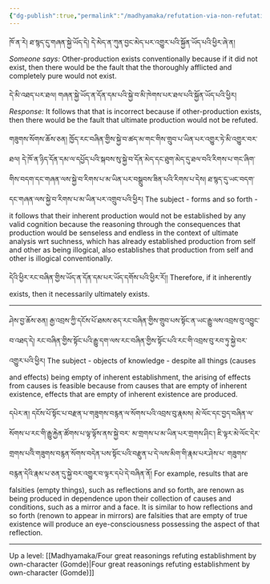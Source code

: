 ```yaml
---
{"dg-publish":true,"permalink":"/madhyamaka/refutation-via-non-refutation-of-ultimate-production/"}
---
```


ཁོ་ན་རེ། ཐ་སྙད་དུ་གཞན་སྐྱེ་ཡོད་དེ། དེ་མེད་ན་ཀུན་བྱང་མེད་པར་འགྱུར་པའི་སྐྱོན་ཡོད་པའི་ཕྱིར་ཞེ་ན། 
*Someone says:* Other-production exists conventionally because if it did not exist, then there would be the fault that the thoroughly afflicted and completely pure would not exist.

དེ་མི་འཐད་པར་ཐལ། གཞན་སྐྱེ་ཡོད་ན་དོན་དམ་པའི་སྐྱེ་བ་མི་ཁེགས་པར་ཐལ་པའི་སྐྱོན་ཡོད་པའི་ཕྱིར།
*Response:* It follows that that is incorrect because if other-production exists, then there would be the fault that ultimate production would not be refuted.

གཟུགས་སོགས་ཆོས་ཅན། ཁྱོད་རང་བཞིན་གྱིས་སྐྱེ་བ་ཚད་མ་གང་གིས་གྲུབ་པ་ཡིན་པར་འགྱུར་ཏེ་མི་འགྱུར་བར་ཐལ། 
དེ་ཁོ་ན་ཉིད་དོན་དམ་ལ་དཔྱོད་པའི་སྐབས་སུ་སྐྱེ་བ་དོན་མེད་དང་ཐུག་མེད་དུ་ཐལ་བའི་རིགས་པ་གང་ཞིག་གིས་བདག་དང་གཞན་ལས་སྐྱེ་བ་རིགས་པ་མ་ཡིན་པར་བསྒྲུབས་ཟིན་པའི་རིགས་པ་དེས། ཐ་སྙད་དུ་ཡང་བདག་དང་གཞན་ལས་སྐྱེ་བ་རིགས་པ་མ་ཡིན་པར་འགྲུབ་པའི་ཕྱིར། 
The subject - forms and so forth - it follows that their inherent production would not be established by any valid cognition because the reasoning through the consequences that production would be senseless and endless in the context of ultimate analysis wrt suchness, which has already established production from self and other as being illogical, also establishes that production from self and other is illogical conventionally.

དེའི་ཕྱིར་རང་བཞིན་གྱིས་ཡོད་ན་དོན་དམ་པར་ཡོད་དགོས་པའི་ཕྱིར་རོ།།
Therefore, if it inherently exists, then it necessarily ultimately exists.

---
ཤེས་བྱ་ཆོས་ཅན། རྒྱ་འབྲས་ཀྱི་དངོས་པོ་ཐམས་ཅད་རང་བཞིན་གྱིས་གྲུབ་པས་སྟོང་ན་ཡང་རྒྱུ་ལས་འབྲས་བུ་འབྱུང་བ་འཐད་དེ། 
རང་བཞིན་གྱིས་སྟོང་པའི་རྒྱུ་དག་ལས་རང་བཞིན་གྱིས་སྟོང་པའི་རང་གི་འབྲས་བུ་རབ་ཏུ་སྐྱེ་བར་འགྱུར་པའི་ཕྱིར། 
The subject - objects of knowledge - despite all things (causes and effects) being empty of inherent establishment, the arising of effects from causes is feasible because from causes that are empty of inherent existence, effects that are empty of inherent existence are produced.

དཔེར་ན། དངོས་པོ་སྟོང་པ་བརྫན་པ་གཟུགས་བརྙན་ལ་སོགས་པའི་འབྲས་བུ་རྣམས། མེ་ལོང་དང་བྱད་བཞིན་ལ་སོགས་པ་རང་གི་རྒྱུ་རྐྱེན་ཚོགས་པ་ལྟ་ལྟོས་ནས་སྐྱེ་བར་
མ་གྲགས་པ་མ་ཡིན་པར་གྲགས་ཤིང་། ཇི་ལྟར་མེ་ལོང་དེར་གྲགས་པའིེ་གཟུགས་བརྙན་སོགས་བདེན་པས་སྟོང་པའི་བརྫུན་པ་དེ་ལས་མིག་གི་རྣམ་པར་ཤེས་པ་
གཟུགས་བརྙན་དེའི་རྣམ་པ་ཅན་དུ་སྐྱེ་བར་འགྱུར་བ་ལྟར་དཔེ་དེ་བཞིན་ནོ།
For example, results that are falsities (empty things), such as reflections and so forth, are renown as being produced in dependence upon their collection of causes and conditions, such as a mirror and a face. It is similar to how reflections and so forth (renown to appear in mirrors) are falsities that are empty of true existence will produce an eye-consciousness possessing the aspect of that reflection.

---
Up a level: [[Madhyamaka/Four great reasonings refuting establishment by own-character (Gomde)\|Four great reasonings refuting establishment by own-character (Gomde)]]